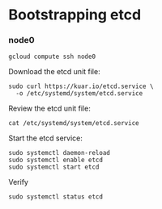 # Bootstrapping etcd

### node0

```
gcloud compute ssh node0
```

Download the etcd unit file:

```
sudo curl https://kuar.io/etcd.service \
  -o /etc/systemd/system/etcd.service
```

Review the etcd unit file:

```
cat /etc/systemd/system/etcd.service
```

Start the etcd service:

```
sudo systemctl daemon-reload
sudo systemctl enable etcd
sudo systemctl start etcd
```

Verify

```
sudo systemctl status etcd
```
